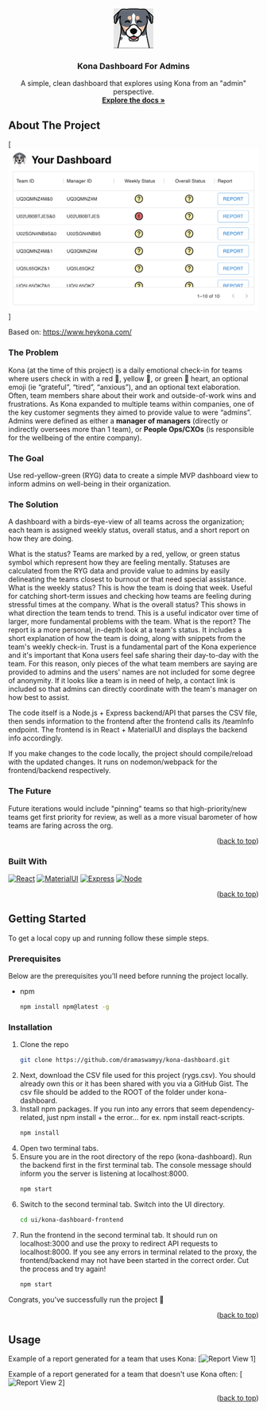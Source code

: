 <!-- Improved compatibility of back to top link: See: https://github.com/othneildrew/Best-README-Template/pull/73 -->
<a name="readme-top"></a>
<!--
*** Thanks for checking out the Best-README-Template. If you have a suggestion
*** that would make this better, please fork the repo and create a pull request
*** or simply open an issue with the tag "enhancement".
*** Don't forget to give the project a star!
*** Thanks again! Now go create something AMAZING! :D
-->



<!-- PROJECT SHIELDS -->
<!--
*** I'm using markdown "reference style" links for readability.
*** Reference links are enclosed in brackets [ ] instead of parentheses ( ).
*** See the bottom of this document for the declaration of the reference variables
*** for contributors-url, forks-url, etc. This is an optional, concise syntax you may use.
*** https://www.markdownguide.org/basic-syntax/#reference-style-links
-->

<!-- PROJECT LOGO -->
<br />
<div align="center">
  <a href="https://github.com/github_username/repo_name">
    <img src="ui/kona-dashboard-frontend/src/assets/dog.png" alt="Logo" width="80" height="80">
  </a>

<h3 align="center">Kona Dashboard For Admins</h3>

  <p align="center">
    A simple, clean dashboard that explores using Kona from an "admin" perspective.
    <br />
    <a href="https://github.com/github_username/repo_name"><strong>Explore the docs »</strong></a>
    <br />
  </p>
</div>




<!-- ABOUT THE PROJECT -->
## About The Project

[![Product Name Screen Shot][product-screenshot]]

Based on: https://www.heykona.com/
### The Problem
Kona (at the time of this project) is a daily emotional check-in for teams where users check in with a red 🔴, yellow 💛, or green 💚 heart, an optional emoji (ie “grateful”, “tired”, “anxious”), and an optional text elaboration. Often, team members share about their work and outside-of-work wins and frustrations.
As Kona expanded to multiple teams within companies, one of the key customer segments they aimed to provide value to were “admins”. Admins were defined as either a **manager of managers** (directly or indirectly oversees more than 1 team), or **People Ops/CXOs** (is responsible for the wellbeing of the entire company).

### The Goal
Use red-yellow-green (RYG) data to create a simple MVP dashboard view to inform admins on well-being in their organization.

### The Solution
A dashboard with a birds-eye-view of all teams across the organization; each team is assigned weekly status, overall status, and a short report on how they are doing.

What is the status? Teams are marked by a red, yellow, or green status symbol which represent how they are feeling mentally.  Statuses are calculated from the RYG data and provide value to admins by easily delineating the teams closest to burnout or that need special assistance.
What is the weekly status? This is how the team is doing that week. Useful for catching short-term issues and checking how teams are feeling during stressful times at the company.
What is the overall status? This shows in what direction the team tends to trend.  This is a useful indicator over time of larger, more fundamental problems with the team.
What is the report? The report is a more personal, in-depth look at a team's status.  It includes a short explanation of how the team is doing, along with snippets from the team's weekly check-in.  Trust is a fundamental part of the Kona experience and it's important that Kona users feel safe sharing their day-to-day with the team. For this reason, only pieces of the what team members are saying are provided to admins and the users' names are not included for some degree of anonymity.  If it looks like a team is in need of help, a contact link is included so that admins can directly coordinate with the team's manager on how best to assist.

The code itself is a Node.js + Express backend/API that parses the CSV file, then sends information to the frontend after the frontend calls its /teamInfo endpoint. The frontend is in React + MaterialUI and displays the backend info accordingly.

If you make changes to the code locally, the project should compile/reload with the updated changes. It runs on nodemon/webpack for the frontend/backend respectively.

### The Future
Future iterations would include "pinning" teams so that high-priority/new teams get first priority for review, as well as a more visual barometer of how teams are faring across the org.

<p align="right">(<a href="#readme-top">back to top</a>)</p>



### Built With
[![React][React.js]][React-url]
[![MaterialUI][Material-UI]][Material-UI-url]
[![Express][Express.js]][Express-url]
[![Node][Node.js]][Node-url]


<p align="right">(<a href="#readme-top">back to top</a>)</p>



<!-- GETTING STARTED -->
## Getting Started

To get a local copy up and running follow these simple steps.

### Prerequisites

Below are the prerequisites you'll need before running the project locally.
* npm
  ```sh
  npm install npm@latest -g
  ```

### Installation

1. Clone the repo
   ```sh
   git clone https://github.com/dramaswamyy/kona-dashboard.git
   ```
2. Next, download the CSV file used for this project (rygs.csv).  You should already own this or it has been shared with you via a GitHub Gist.  The csv file should be added to the ROOT of the folder under kona-dashboard.
3. Install npm packages. If you run into any errors that seem dependency-related, just npm install + the error... for ex. npm install react-scripts.
   ```sh
   npm install
   ```
4. Open two terminal tabs.
5. Ensure you are in the root directory of the repo (kona-dashboard). Run the backend first in the first terminal tab. The console message should inform you the server is listening at localhost:8000.
   ```sh
   npm start
   ```
6. Switch to the second terminal tab. Switch into the UI directory.
   ```sh
   cd ui/kona-dashboard-frontend
   ```
7. Run the frontend in the second terminal tab. It should run on localhost:3000 and use the proxy to redirect API requests to localhost:8000. If you see any errors in terminal related to the proxy, the frontend/backend may not have been started in the correct order. Cut the process and try again! 
   ```sh
   npm start
   ```
Congrats, you've successfully run the project :partying_face:

<p align="right">(<a href="#readme-top">back to top</a>)</p>



<!-- USAGE EXAMPLES -->
## Usage

Example of a report generated for a team that uses Kona:
[![Report View 1][report-1]]

Example of a report generated for a team that doesn't use Kona often:
[![Report View 2][report-2]]

<p align="right">(<a href="#readme-top">back to top</a>)</p>


<!-- MARKDOWN LINKS & IMAGES -->
<!-- https://www.markdownguide.org/basic-syntax/#reference-style-links -->
[product-screenshot]: images/dashboard-view.png
[report-1]: images/report-1.png
[report-2]: images/report-2.png
[Next.js]: https://img.shields.io/badge/next.js-000000?style=for-the-badge&logo=nextdotjs&logoColor=white
[Next-url]: https://nextjs.org/
[React.js]: https://img.shields.io/badge/React-20232A?style=for-the-badge&logo=react&logoColor=61DAFB
[React-url]: https://reactjs.org/
[Express.js]: https://img.shields.io/badge/Express.js-404D59?style=for-the-badge
[Express-url]: https://expressjs.com/
[Node.js]: https://img.shields.io/badge/Node.js-43853D?style=for-the-badge&logo=node.js&logoColor=white
[Node-url]: https://nodejs.org/
[Material-UI]: https://img.shields.io/badge/Material--UI-0081CB?style=for-the-badge&logo=material-ui&logoColor=white
[Material-UI-url]: https://mui.com/
